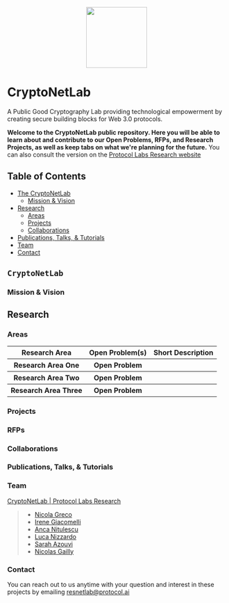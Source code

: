 <p align="center">
  <a href="https://research.protocol.ai/research/groups/cryptonetlab/" title="CryptoNetLab">
    <img src="https://research.protocol.ai/groups/cryptonetlab/icon.png" width="140" />
  </a>
</p>

# CryptoNetLab
A Public Good Cryptography Lab providing technological empowerment by creating secure building blocks for Web 3.0 protocols.

**Welcome to the CryptoNetLab public repository. Here you will be able to learn about and contribute to our Open Problems, RFPs, and Research Projects, as well as keep tabs on what we're planning for the future.** You can also consult the version on the [Protocol Labs Research website](https://research.protocol.ai/research/groups/cryptonetlab)

## Table of Contents

- [The CryptoNetLab](#thecryptonetlab)
  - [Mission & Vision](#mission--vision)
- [Research](#research)
  - [Areas](#research)
  - [Projects](#research)
  - [Collaborations](#collaborations)
- [Publications, Talks, & Tutorials](#publications-talks--tutorials)
- [Team](#team)
- [Contact](#contact)

## `CryptoNetLab`

### Mission & Vision

## Research

### Areas

<table>
  <tr>
    <th><b>Research Area</b></th>
    <th><b>Open Problem(s)</b></th>
    <th><b>Short Description</b></th>
  </tr>
   <tr>
    <th><b>Research Area One</b></th>
    <th>Open Problem</th>
    <th></th>
  </tr>

  <tr>
    <th><b>Research Area Two</b></th>
    <th>Open Problem</th>
    <th></th>
  </tr>
  
  <tr>
    <th><b>Research Area Three</b></th>
    <th>Open Problem</th>
    <th></th>
  </tr>
 
  </table>
  
  ### Projects
  
  ### RFPs
  
  ### Collaborations
  
  
### Publications, Talks, & Tutorials

### Team
[CryptoNetLab | Protocol Labs Research](https://research.protocol.ai/groups/cryptonetlab/)

> -   [Nicola Greco](https://research.protocol.ai/authors/nicola-greco)
> -   [Irene Giacomelli](https://research.protocol.ai/authors/irene-giacomelli)
> -   [Anca Nitulescu](https://research.protocol.ai/authors/anca-nitulescu/)
> -   [Luca Nizzardo](https://research.protocol.ai/authors/luca-nizzardo)
> -   [Sarah Azouvi](https://research.protocol.ai/authors/sarah-azouvi)
> -   [Nicolas Gailly](https://research.protocol.ai/authors/nicolas-gailly)

### Contact

You can reach out to us anytime with your question and interest in these projects by emailing [resnetlab@protocol.ai](mailto:resnetlab@protocol.ai)
